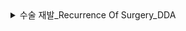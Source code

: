 <details >
<summary>수술 재발_Recurrence Of Surgery_DDA</summary>

### DDA 분석
| Column    | Column 설명   | 데이터 분류 | 분석가 의견     |
|------|------|-----|-------|
| 연령                    | 환자의 연령   | 연속형  |                 |
| 척추전방위증        | 척추 전방 위증     |명목형 | 여부만을 나타내는 데이터 |
| 환자통증정도               | 환자의 통증 정도 | 이산형 | 수치적인 의미를 가지나 소수점의 형태로 표현되지 못하는 데이터 |
| 수술기법                  | 수술 기법  |명목형 | 분류를 목적으로 하는 데이터 |
| 수술시간                  | 수술 시간 | 이산형 | 정수 데이터값을 가지는 데이터 |
| 수술실패여부              | 수술 실패 여부   | 명목형 | 실패 여부만을 나타내는 데이터|

### 분석 기준 :  수슬시간이 영양을 받는 데이터 (x:각 컬럼, y:수술 시간 ) 

</details>